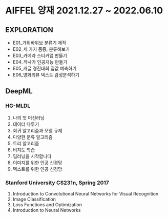 # AIFFEL 양재 2021.12.27 ~ 2022.06.10   


## EXPLORATION
- E01_가위바위보 분류기 제작   
- E02_세 가지 품종, 분류해보기
- E03_카메라 스티커앱 만들기
- E04_작사가 인공지능 만들기
- E05_캐글 경진대회 집값 예측하기
- E06_영화리뷰 텍스트 감성분석하기



## DeepML

### HG-MLDL   

1. 나의 첫 머신러닝
2. 데이터 다루기
3. 회귀 알고리즘과 모델 규제
4. 다양한 분류 알고리즘
5. 트리 알고리즘
6. 비지도 학습
7. 딥러닝을 시작합니다
8. 이미지를 위한 인공 신경망
9. 텍스트를 위한 인공 신경망

### Stanford University CS231n, Spring 2017
1. Introduction to Convolutional Neural Networks for Visual Recognition
2. Image Classification
3. Loss Functions and Optimization
4. Introduction to Neural Networks
